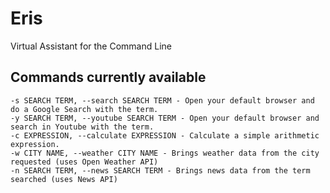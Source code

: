 # Eris
Virtual Assistant for the Command Line

## Commands currently available

```
-s SEARCH TERM, --search SEARCH TERM - Open your default browser and do a Google Search with the term.
-y SEARCH TERM, --youtube SEARCH TERM - Open your default browser and search in Youtube with the term.
-c EXPRESSION, --calculate EXPRESSION - Calculate a simple arithmetic expression.
-w CITY NAME, --weather CITY NAME - Brings weather data from the city requested (uses Open Weather API)
-n SEARCH TERM, --news SEARCH TERM - Brings news data from the term searched (uses News API)
```
